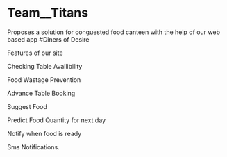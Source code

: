 # Team__Titans

Proposes a solution for conguested  food canteen with the help of our web based app #Diners of Desire

Features of our site

Checking Table Availibility

Food Wastage Prevention

Advance Table Booking

Suggest Food 

Predict Food Quantity for next day

Notify when food is ready

Sms Notifications.
